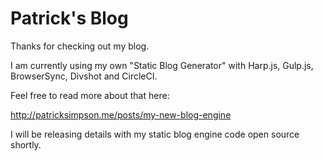 # Patrick's Blog

Thanks for checking out my blog.

I am currently using my own "Static Blog Generator" with Harp.js, Gulp.js, BrowserSync, Divshot and CircleCI.

Feel free to read more about that here:

http://patricksimpson.me/posts/my-new-blog-engine

I will be releasing details with my static blog engine code open source shortly.
